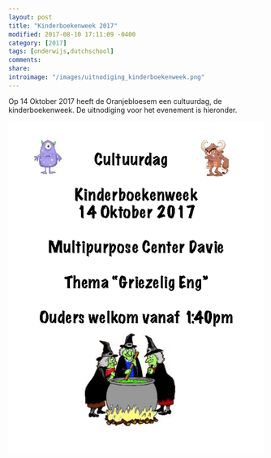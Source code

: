 ```yaml
---
layout: post
title: "Kinderboekenweek 2017"
modified: 2017-08-10 17:11:09 -0400
category: [2017]
tags: [onderwijs,dutchschool]
comments: 
share: 
introimage: "/images/uitnodiging_kinderboekenweek.png"
---
```


Op 14 Oktober 2017 heeft de Oranjebloesem een cultuurdag, de kinderboekenweek. De uitnodiging voor het evenement is hieronder.


<img src="/images/uitnodiging_kinderboekenweek.png">

